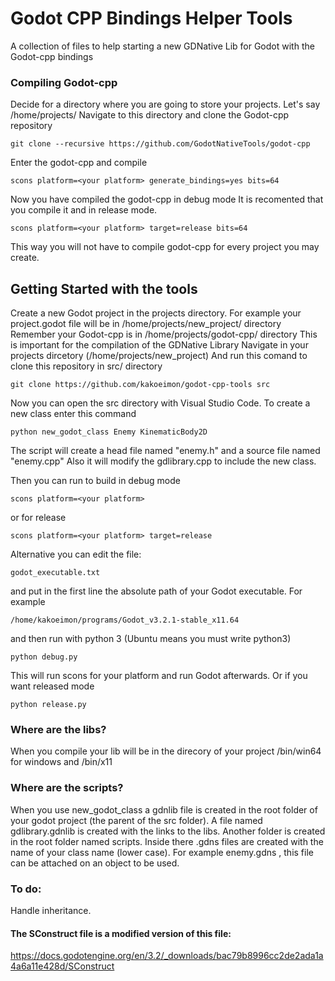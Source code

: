 # Godot CPP Bindings Helper Tools

A collection of files to help starting a new GDNative Lib for Godot with the Godot-cpp bindings

### Compiling Godot-cpp

Decide for a directory where you are going to store your projects.
Let's say /home/projects/
Navigate to this directory and clone the Godot-cpp repository
```
git clone --recursive https://github.com/GodotNativeTools/godot-cpp
```

Enter the godot-cpp and compile
```
scons platform=<your platform> generate_bindings=yes bits=64
```

Now you have compiled the godot-cpp in debug mode
It is recomented that you compile it and in release mode.
```
scons platform=<your platform> target=release bits=64
```

This way you will not have to compile godot-cpp for every project you may create.


## Getting Started with the tools

Create a new Godot project in the projects directory.
For example your project.godot file will be in /home/projects/new_project/ directory
Remember your Godot-cpp is in /home/projects/godot-cpp/ directory
This is important for the compilation of the GDNative Library
Navigate in your projects dircetory (/home/projects/new_project)
And run this comand to clone this repository in src/ directory
```
git clone https://github.com/kakoeimon/godot-cpp-tools src
```
Now you can open the src directory with Visual Studio Code.
To create a new class enter this command
```
python new_godot_class Enemy KinematicBody2D
```
The script will create a head file named "enemy.h" and a source file named "enemy.cpp" 
Also it will modify the gdlibrary.cpp to include the new class.

Then you can run to build in debug mode
```
scons platform=<your platform>
```
or for release 
```
scons platform=<your platform> target=release
```
Alternative you can edit the file:
```
godot_executable.txt
```
and put in the first line the absolute path of your Godot executable. For example
```
/home/kakoeimon/programs/Godot_v3.2.1-stable_x11.64
```
and then run with python 3 (Ubuntu means you must write python3)
```
python debug.py
```
This will run scons for your platform and run Godot afterwards.
Or if you want released mode
```
python release.py
```

### Where are the libs?
When you compile your lib will be in the direcory of your project /bin/win64 for windows and /bin/x11

### Where are the scripts?
When you use new_godot_class a gdnlib file is created in the root folder of your godot project (the parent of the src folder). A file named gdlibrary.gdnlib is created with the links to the libs.
Another folder is created in the root folder named scripts. Inside there .gdns files are created with the name of your class name (lower case). For example enemy.gdns , this file can be attached on an object to be used.

### To do:
Handle inheritance.


#### The SConstruct file is a modified version of this file:
https://docs.godotengine.org/en/3.2/_downloads/bac79b8996cc2de2ada1a4a6a11e428d/SConstruct
